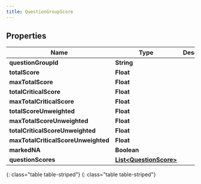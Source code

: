 ```yaml
---
title: QuestionGroupScore
---
```


## Properties

| Name | Type | Description | Notes |
| ------------ | ------------- | ------------- | ------------- |
| **questionGroupId** | **String** |  |  [optional] |
| **totalScore** | **Float** |  |  [optional] |
| **maxTotalScore** | **Float** |  |  [optional] |
| **totalCriticalScore** | **Float** |  |  [optional] |
| **maxTotalCriticalScore** | **Float** |  |  [optional] |
| **totalScoreUnweighted** | **Float** |  |  [optional] |
| **maxTotalScoreUnweighted** | **Float** |  |  [optional] |
| **totalCriticalScoreUnweighted** | **Float** |  |  [optional] |
| **maxTotalCriticalScoreUnweighted** | **Float** |  |  [optional] |
| **markedNA** | **Boolean** |  |  [optional] |
| **questionScores** | [**List&lt;QuestionScore&gt;**](QuestionScore.html) |  |  [optional] |
{: class="table table-striped"}
{: class="table table-striped"}


